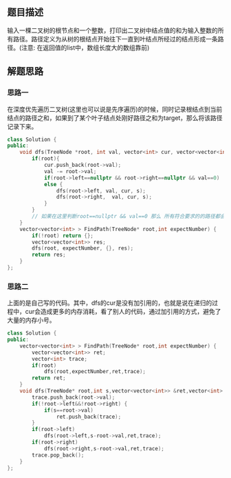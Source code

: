 ## 题目描述

输入一棵二叉树的根节点和一个整数，打印出二叉树中结点值的和为输入整数的所有路径。路径定义为从树的根结点开始往下一直到叶结点所经过的结点形成一条路径。(注意: 在返回值的list中，数组长度大的数组靠前) 

## 解题思路

### 思路一

在深度优先遍历二叉树(这里也可以说是先序遍历)的时候，同时记录根结点到当前结点的路径之和，如果到了某个叶子结点处刚好路径之和为target，那么将该路径记录下来。

```cpp
class Solution {
public:
    void dfs(TreeNode *root, int val, vector<int> cur, vector<vector<int>> &s){// val是剩下来需要的和
        if(root){
            cur.push_back(root->val);
            val -= root->val;
            if(root->left==nullptr && root->right==nullptr && val==0)  s.push_back(cur);//注意要在 这里直接判断是否为叶子结点
            else {
                dfs(root->left, val, cur, s);
                dfs(root->right,  val, cur, s);
            }
        }
        // 如果在这里判断root==nullptr && val==0 那么 所有符合要求的的路径都会被记录两次 因为叶子结点的 left(nhullptr) 和 right(nullptr) 递归进来后都会被记录依次
    }
    vector<vector<int> > FindPath(TreeNode* root,int expectNumber) {
        if(!root) return {};
        vector<vector<int>> res;
        dfs(root, expectNumber, {}, res);
        return res;
    }
};
```

### 思路二

上面的是自己写的代码。其中，dfs的cur是没有加引用的，也就是说在递归的过程中，cur会造成更多的内存消耗，看了别人的代码，通过加引用的方式，避免了大量的内存小号。

```cpp
class Solution {
public:
    vector<vector<int> > FindPath(TreeNode* root,int expectNumber) {
        vector<vector<int>> ret;
        vector<int> trace;
        if(root)
            dfs(root,expectNumber,ret,trace);
        return ret;
    }
    void dfs(TreeNode* root,int s,vector<vector<int>> &ret,vector<int> &trace) {
        trace.push_back(root->val);
        if(!root->left&&!root->right) {
            if(s==root->val)
                ret.push_back(trace);
        }
        if(root->left)
            dfs(root->left,s-root->val,ret,trace);
        if(root->right)
            dfs(root->right,s-root->val,ret,trace);
        trace.pop_back();
    }
};
```

